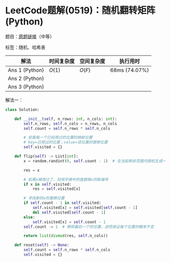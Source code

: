 # LeetCode题解(0519)：随机翻转矩阵(Python)

题目：[原题链接](https://leetcode-cn.com/problems/random-flip-matrix/)（中等）

标签：随机、哈希表

| 解法           | 时间复杂度 | 空间复杂度 | 执行用时      |
| -------------- | ---------- | ---------- | ------------- |
| Ans 1 (Python) | $O(1)$     | $O(F)$     | 68ms (74.07%) |
| Ans 2 (Python) |            |            |               |
| Ans 3 (Python) |            |            |               |

解法一：

```python
class Solution:

    def __init__(self, n_rows: int, n_cols: int):
        self.n_rows, self.n_cols = n_rows, n_cols
        self.count = self.n_rows * self.n_cols

        # 前面每一个已经用过的位置的映射位置
        # key=已用过的位置；value=该位置的替换位置
        self.visited = {}

    def flip(self) -> List[int]:
        x = random.randint(0, self.count - 1)  # 在当前剩余范围内随机生成一个数

        res = x

        # 如果x被用过了，则用字典中的值替换x的新编号
        if x in self.visited:
            res = self.visited[x]

        # 寻找新的x的替换位置
        if self.count - 1 in self.visited:
            self.visited[x] = self.visited[self.count - 1]
            del self.visited[self.count - 1]
        else:
            self.visited[x] = self.count - 1
        self.count -= 1  # 移除最后一个的位置，进而保证每个位置的概率不变

        return list(divmod(res, self.n_cols))

    def reset(self) -> None:
        self.count = self.n_rows * self.n_cols
        self.visited = {}
```